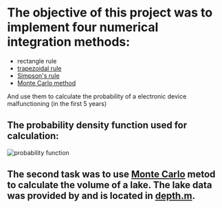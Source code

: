 # The objective of this project was to implement four numerical integration methods:
* rectangle rule
* [trapezoidal rule](https://en.wikipedia.org/wiki/Trapezoidal_rule)
* [Simpson's rule](https://en.wikipedia.org/wiki/Simpson%27s_rule)
* [Monte Carlo method](https://en.wikipedia.org/wiki/Monte_Carlo_method)

And use them to calculate the probability of a electronic device malfunctioning (in the first 5 years)

## The probability density function used for calculation:
<img src="https://latex.codecogs.com/svg.latex?\Large&space;f(t)=\frac{1}{\sigma\cdot\sqrt{2\pi}}^{e^{-\frac{(t-\mu)^2}{2\sigma^2}}}" title="probability function" />

## The second task was to use [Monte Carlo](https://en.wikipedia.org/wiki/Monte_Carlo_method) metod to calculate the volume of a lake. The lake data was provided by  and is located in [depth.m](https://github.com/hevgan/numerical-integration-algorithms/blob/main/depth.m).

